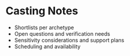 # Casting Notes

- Shortlists per archetype
- Open questions and verification needs
- Sensitivity considerations and support plans
- Scheduling and availability
